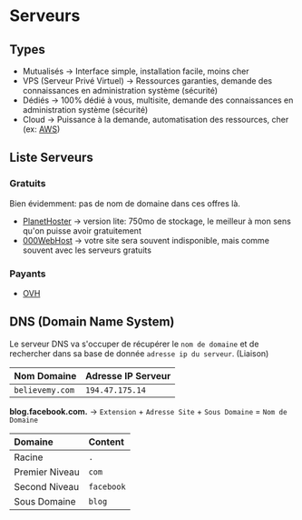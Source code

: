 # Serveurs

## Types

- Mutualisés -> Interface simple, installation facile, moins cher
- VPS (Serveur Privé Virtuel) -> Ressources garanties, demande des connaissances en administration système (sécurité)
- Dédiés -> 100% dédié à vous, multisite, demande des connaissances en administration système (sécurité)
- Cloud -> Puissance à la demande, automatisation des ressources, cher (ex: [AWS](https://aws.amazon.com/fr/))

## Liste Serveurs

### Gratuits
Bien évidemment: pas de nom de domaine dans ces offres là.

- [PlanetHoster](https://www.planethoster.com/fr/World-Lite) -> version lite: 750mo de stockage, le meilleur à mon sens qu'on puisse avoir gratuitement
- [000WebHost](https://fr.000webhost.com/) -> votre site sera souvent indisponible, mais comme souvent avec les serveurs gratuits

### Payants

- [OVH](https://www.ovhcloud.com/fr/)

## DNS (Domain Name System)

Le serveur DNS va s'occuper de récupérer le `nom de domaine` et de rechercher dans sa base de donnée `adresse ip du serveur`. (Liaison)

| Nom Domaine     | Adresse IP Serveur |
| :-------------- | :----------------- |
| `believemy.com` | `194.47.175.14`    |


**blog.facebook.com.** -> `Extension` + `Adresse Site` + `Sous Domaine` = `Nom de Domaine`

| Domaine             | Content              |
| :------------------ | :------------------- |
| Racine              | `.`                  |
| Premier Niveau      | `com`                |
| Second Niveau       | `facebook`           |
| Sous Domaine        | `blog`               |
